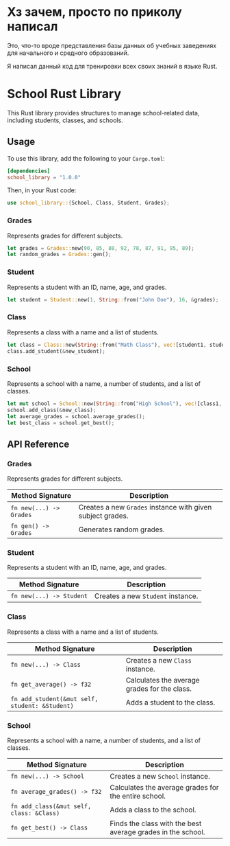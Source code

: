 # Хз зачем, просто по приколу написал

Это, что-то вроде представления базы данных об учебных заведениях для начального и средного образований.

Я написал данный код для тренировки всех своих знаний в языке Rust.

# School Rust Library

This Rust library provides structures to manage school-related data, including students, classes, and schools.

## Usage

To use this library, add the following to your `Cargo.toml`:

```toml
[dependencies]
school_library = "1.0.0"
```

Then, in your Rust code:

```rust
use school_library::{School, Class, Student, Grades};
```

### Grades

Represents grades for different subjects.

```rust
let grades = Grades::new(90, 85, 88, 92, 78, 87, 91, 95, 89);
let random_grades = Grades::gen();
```

### Student

Represents a student with an ID, name, age, and grades.

```rust
let student = Student::new(1, String::from("John Doe"), 16, &grades);
```

### Class

Represents a class with a name and a list of students.

```rust
let class = Class::new(String::from("Math Class"), vec![student1, student2]);
class.add_student(&new_student);
```

### School

Represents a school with a name, a number of students, and a list of classes.

```rust
let mut school = School::new(String::from("High School"), vec![class1, class2]);
school.add_class(&new_class);
let average_grades = school.average_grades();
let best_class = school.get_best();
```

## API Reference

### Grades

Represents grades for different subjects.

| Method Signature        | Description                                                |
| ----------------------- | ---------------------------------------------------------- |
| `fn new(...) -> Grades` | Creates a new `Grades` instance with given subject grades. |
| `fn gen() -> Grades`    | Generates random grades.                                   |

### Student

Represents a student with an ID, name, age, and grades.

| Method Signature         | Description                       |
| ------------------------ | --------------------------------- |
| `fn new(...) -> Student` | Creates a new `Student` instance. |

### Class

Represents a class with a name and a list of students.

| Method Signature                               | Description                                  |
| ---------------------------------------------- | -------------------------------------------- |
| `fn new(...) -> Class`                         | Creates a new `Class` instance.              |
| `fn get_average() -> f32`                      | Calculates the average grades for the class. |
| `fn add_student(&mut self, student: &Student)` | Adds a student to the class.                 |

### School

Represents a school with a name, a number of students, and a list of classes.

| Method Signature                         | Description                                                 |
| ---------------------------------------- | ----------------------------------------------------------- |
| `fn new(...) -> School`                  | Creates a new `School` instance.                            |
| `fn average_grades() -> f32`             | Calculates the average grades for the entire school.        |
| `fn add_class(&mut self, class: &Class)` | Adds a class to the school.                                 |
| `fn get_best() -> Class`                 | Finds the class with the best average grades in the school. |
